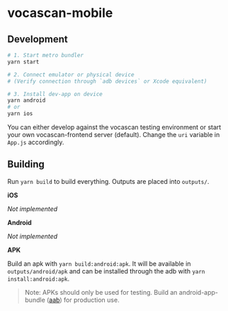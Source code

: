 # vocascan-mobile

## Development

```bash
# 1. Start metro bundler
yarn start

# 2. Connect emulator or physical device
# (Verify connection through `adb devices` or Xcode equivalent)

# 3. Install dev-app on device
yarn android
# or
yarn ios
```

You can either develop against the vocascan testing environment or start your own vocascan-frontend server (default). Change the `uri` variable in `App.js` accordingly.

## Building

Run `yarn build` to build everything. Outputs are placed into `outputs/`.

**iOS**

*Not implemented*

**Android**

*Not implemented*

**APK**

Build an apk with `yarn build:android:apk`. It will be available in `outputs/android/apk` and can be installed through the adb with `yarn install:android:apk`.

> Note: APKs should only be used for testing. Build an android-app-bundle ([aab](https://developer.android.com/guide/app-bundle)) for production use.
